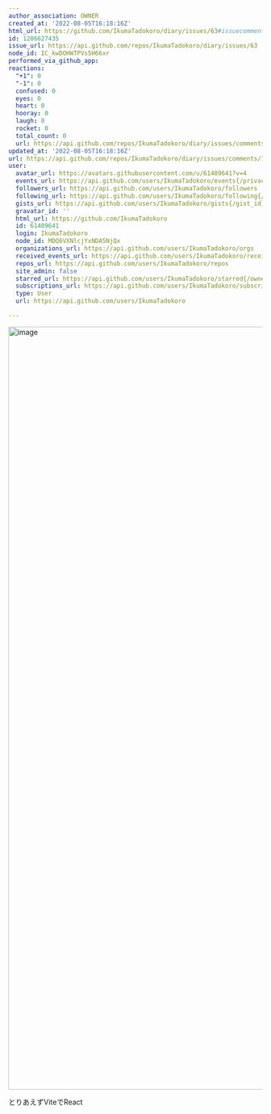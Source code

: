 ```yaml
---
author_association: OWNER
created_at: '2022-08-05T16:18:16Z'
html_url: https://github.com/IkumaTadokoro/diary/issues/63#issuecomment-1206627435
id: 1206627435
issue_url: https://api.github.com/repos/IkumaTadokoro/diary/issues/63
node_id: IC_kwDOHWTPVs5H66xr
performed_via_github_app: 
reactions:
  "+1": 0
  "-1": 0
  confused: 0
  eyes: 0
  heart: 0
  hooray: 0
  laugh: 0
  rocket: 0
  total_count: 0
  url: https://api.github.com/repos/IkumaTadokoro/diary/issues/comments/1206627435/reactions
updated_at: '2022-08-05T16:18:16Z'
url: https://api.github.com/repos/IkumaTadokoro/diary/issues/comments/1206627435
user:
  avatar_url: https://avatars.githubusercontent.com/u/61409641?v=4
  events_url: https://api.github.com/users/IkumaTadokoro/events{/privacy}
  followers_url: https://api.github.com/users/IkumaTadokoro/followers
  following_url: https://api.github.com/users/IkumaTadokoro/following{/other_user}
  gists_url: https://api.github.com/users/IkumaTadokoro/gists{/gist_id}
  gravatar_id: ''
  html_url: https://github.com/IkumaTadokoro
  id: 61409641
  login: IkumaTadokoro
  node_id: MDQ6VXNlcjYxNDA5NjQx
  organizations_url: https://api.github.com/users/IkumaTadokoro/orgs
  received_events_url: https://api.github.com/users/IkumaTadokoro/received_events
  repos_url: https://api.github.com/users/IkumaTadokoro/repos
  site_admin: false
  starred_url: https://api.github.com/users/IkumaTadokoro/starred{/owner}{/repo}
  subscriptions_url: https://api.github.com/users/IkumaTadokoro/subscriptions
  type: User
  url: https://api.github.com/users/IkumaTadokoro

---
```

<img width="1512" alt="image" src="https://user-images.githubusercontent.com/61409641/183119057-97c8134e-bc85-4f48-b232-0ca2dfeb61b0.png">

とりあえずViteでReact